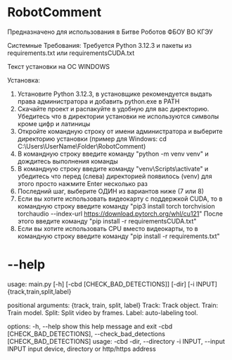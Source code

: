 # RobotComment

Предназначено для использования в Битве Роботов ФБОУ ВО КГЭУ

Системные Требования:
  Требуется Python 3.12.3 и пакеты из requirements.txt или requirementsCUDA.txt 

  Текст установки на ОС WINDOWS
  
Установка:
  1) Установите Python 3.12.3, в установщике рекомендуется выдать права администратора и добавить python.exe в PATH
  2) Скачайте проект и распакуйте в удобную для вас директорию. Убедитесь что в директории установки не используются символы кроме цифр и латиницы
  3) Откройте командную строку от имени администратора и выберите директорию установки (пример для Windows: cd C:\Users\UserName\Folder\RobotComment)
  4) В командную строку введите команду "python -m venv venv" и дождитесь выполнения команды
  5) В командную строку введите команду "venv\Scripts\activate" и убедитесь что перед (слева) директорией появилось (venv) для этого просто нажмите Enter несколько раз
  6) Последний шаг, выберите ОДИН из вариантов ниже (7 или 8)
  7) Если вы хотите использовать видеокарту с поддержкой CUDA, то в командную строку введите команду
       "pip3 install torch torchvision torchaudio --index-url https://download.pytorch.org/whl/cu121"
       После этого введите команду
       "pip install -r requirementsCUDA.txt"
  8) Если вы хотите использовать CPU вместо видеокарты, то в командную строку введите команду "pip install -r requirements.txt"


# --help
usage: main.py [-h] [-cbd [CHECK_BAD_DETECTIONS]] [-dir] [-i INPUT] {track,train,split,label}

positional arguments:
  {track, train, split, label}
                        Track: Track object. Train: Train model. Split: Split video by frames. Label: auto-labeling tool.

options:
  -h, --help            show this help message and exit
  -cbd [CHECK_BAD_DETECTIONS], --check_bad_detections [CHECK_BAD_DETECTIONS]
                        usage: -cbd <expected amount of objects>
  -dir, --directory
  -i INPUT, --input INPUT
                        input device, directory or http/https address
